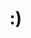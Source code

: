 # :)

<!--
**granolacat/granolacat** is a ✨ _special_ ✨ repository because its `README.md` (this file) appears on my GitHub profile.
-->
